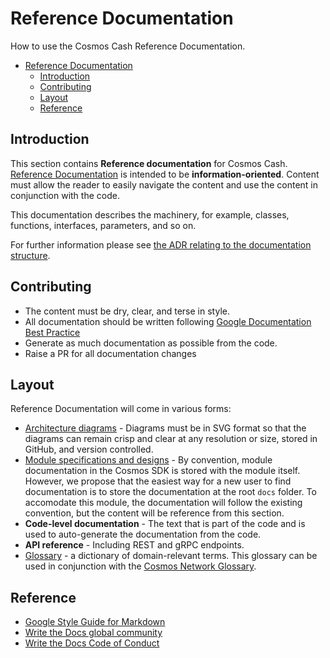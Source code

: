 # Reference Documentation

How to use the Cosmos Cash Reference Documentation.

- [Reference Documentation](#reference-documentation)
  - [Introduction](#introduction)
  - [Contributing](#contributing)
  - [Layout](#layout)
  - [Reference](#reference)

## Introduction

This section contains **Reference documentation** for Cosmos Cash. [Reference Documentation](https://documentation.divio.com/reference/) is intended to be **information-oriented**. Content must allow the reader to easily navigate the content and use the content in conjunction with the code.

This documentation describes the machinery, for example, classes, functions, interfaces, parameters, and so on.

For further information please see [the ADR relating to the documentation structure](./ADR/adr-002-docs-structure.md). 
## Contributing

* The content must be dry, clear, and terse in style.
* All documentation should be written following [Google Documentation Best Practice](https://google.github.io/styleguide/docguide/best_practices.html)
* Generate as much documentation as possible from the code.
* Raise a PR for all documentation changes

## Layout

Reference Documentation will come in various forms:

* [Architecture diagrams](./architecture) - Diagrams must be in SVG format so that the diagrams can remain crisp and clear at any resolution or size, stored in GitHub, and version controlled. 
* [Module specifications and designs](./MODULES.md) - By convention, module documentation in the Cosmos SDK is stored with the module itself. However, we propose that the easiest way for a new user to find documentation is to store the documentation at the root `docs` folder. To accomodate this module, the documentation will follow the existing convention, but the content will be reference from this section.
* **Code-level documentation** - The text that is part of the code and is used to auto-generate the documentation from the code.
* **API reference** - Including REST and gRPC endpoints.
* [Glossary](GLOSSARY.md) - a dictionary of domain-relevant terms. This glossary can be used in conjunction with the [Cosmos Network Glossary](https://v1.cosmos.network/glossary).

## Reference

- [Google Style Guide for Markdown](https://github.com/google/styleguide/blob/gh-pages/docguide/style.md)
- [Write the Docs global community](https://www.writethedocs.org/)
- [Write the Docs Code of Conduct](https://www.writethedocs.org/code-of-conduct/#the-principles)
